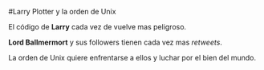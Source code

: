 #Larry Plotter y la orden de Unix


El código de **Larry** cada vez de vuelve mas peligroso.

**Lord Ballmermort** y sus followers tienen cada vez mas *retweets*.

La orden de Unix quiere enfrentarse a ellos y luchar por el bien del mundo.
